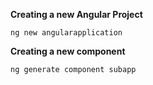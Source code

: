 **Creating a new Angular Project**

`ng new angularapplication`

**Creating a new component**

`ng generate component subapp`
